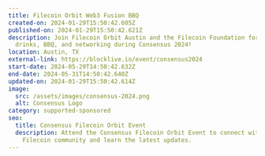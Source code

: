 ```yaml
---
title: Filecoin Orbit Web3 Fusion BBQ
created-on: 2024-01-29T15:50:42.605Z
published-on: 2024-01-29T15:50:42.621Z
description: Join Filecoin Orbit Austin and the Filecoin Foundation for talks,
  drinks, BBQ, and networking during Consensus 2024!
location: Austin, TX
external-link: https://blocklive.io/event/consensus2024
start-date: 2024-05-29T14:50:42.632Z
end-date: 2024-05-31T14:50:42.640Z
updated-on: 2024-01-29T15:50:42.614Z
image:
  src: /assets/images/consensus-2024.png
  alt: Consensus Logo
category: supported-sponsored
seo:
  title: Consensus Filecoin Orbit Event
  description: Attend the Consensus Filecoin Orbit Event to connect with the
    Filecoin community and learn the latest updates.
---
```

